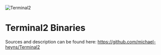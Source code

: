 ![Terminal2](https://github.com/michael-heyns/Terminal2_bin/assets/4144679/4b4004a6-cc63-45ed-a180-4b120190165c)
# Terminal2 Binaries

Sources and description can be found here: https://github.com/michael-heyns/Terminal2
